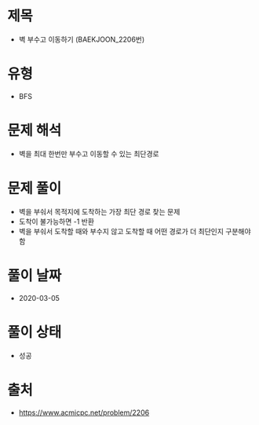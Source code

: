 # 제목
* 벽 부수고 이동하기 (BAEKJOON_2206번)

# 유형
* BFS

# 문제 해석
* 벽을 최대 한번만 부수고 이동할 수 있는 최단경로

# 문제 풀이
* 벽을 부숴서 목적지에 도착하는 가장 최단 경로 찾는 문제
* 도착이 불가능하면 -1 반환
* 벽을 부숴서 도착할 때와 부수지 않고 도착할 때 어떤 경로가 더 최단인지 구분해야함

# 풀이 날짜
* 2020-03-05

# 풀이 상태
* 성공

# 출처
* https://www.acmicpc.net/problem/2206
